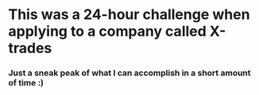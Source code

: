 # This was a 24-hour challenge when applying to a company called X-trades

### Just a sneak peak of what I can accomplish in a short amount of time :)
